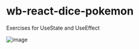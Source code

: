 # wb-react-dice-pokemon

Exercises for UseState and UseEffect

![image](https://github.com/XINEXPORT/wb-react-dice-pokemon/assets/40744735/fef67b96-8b02-46fc-8e40-b9113d7dd9a8)
